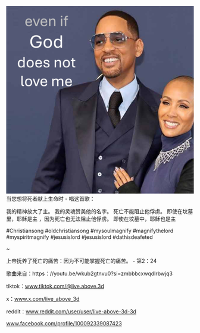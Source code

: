 ![Video cover image](../cover.jpg)
当您想将死者献上生命时 - 唱这首歌：

我的精神放大了主。
我的灵魂赞美他的名字。
死亡不能阻止他俘虏。
即使在坟墓里，耶稣是主
，因为死亡也无法阻止他俘虏。
即使在坟墓中，耶稣也是主


#Christiansong #oldchristiansong #mysoulmagnify #magnifythelord #myspiritmagnify #jesusislord #jesusislord #dathisdeafeted


~

上帝抚养了死亡的痛苦：因为不可能掌握死亡的痛苦。 - 第2：24

歌曲来自：https：//youtu.be/wkub2gtnvu0?si=zmbbbcxwqdlrbwjq3


tiktok：www.tiktok.com/@live.above.3d


x：www.x.com/live_above_3d

reddit：www.reddit.com/user/user/live-above-3d-3d

www.facebook.com/profile/100092339087423




